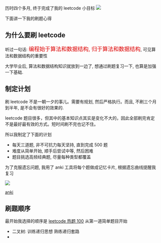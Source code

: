 历时四个多月, 终于完成了我的 leetcode 小目标
![](https://gcy-1306312261.cos.ap-chengdu.myqcloud.com/blog/20230106152148.png)

下面讲一下我的刷题心得

## 为什么要刷 leetcode

听过一句话: <font color=#dd0000 size=4>编程始于算法和数据结构, 归于算法和数据结构</font>, 可见算法和数据结构的重要性

大学毕业后, 算法和数据结构知识就放到一边了, 想通过刷题复习一下, 也算是加强一下基础.

## 制定计划

刷 leetcode 不是一朝一夕的事儿。需要有规划, 然后严格执行。而且, 不刷三个月到半年, 是不会有很好的效果的.

leetcode 题目很多，但其中的基本知识点其实是变化不大的，因此全部刷完肯定不是最好最有效的方式。短时间刷不完也记不住。

所以我制定了下面的计划

- 每天三道题, 非不可抗力每天坚持, 直到完成 500 题
- 难度从简单开始, 顺手后尝试中等, 然后困难
- 题目挑选高频经典题, 尽量每种类型都覆盖

为了克服遗忘问题, 我用了 anki 工具将每个题做成记忆卡片, 根据遗忘曲线提醒我复习

![](https://gcy-1306312261.cos.ap-chengdu.myqcloud.com/blog/20230106154639.png)

[anki](https://apps.ankiweb.net/)

## 刷题顺序

最开始我选择的顺序是 [leetcode 热题 100](https://apps.ankiweb.net/) 从第一道简单题目开始

- 二叉树: 训练递归思想 熟练递归套路
-
